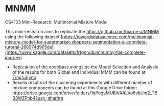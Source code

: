 # MNMM
CS4103 Mini-Research: Multinomial Mixture Model

This mini-research aims to replicate the  https://github.com/biarne-a/MNMM using the following dataset
[https://towardsdatascience.com/multinomial-mixture-model-for-supermarket-shoppers-segmentation-a-complete-tutorial-268974d905da](https://www.kaggle.com/datasets/frtgnn/dunnhumby-the-complete-journey)

- Replication of the codebase alongside the Model Selection and Analysis of the results for both Global and Individual MMM can be found at [Tinga.ipynb](https://github.com/j-Tinga/MNMM-main/blob/main/Tinga.ipynb)
- Results results of the clustering experiments with different number of mixture components can be found at this Google Drive folder:  https://drive.google.com/drive/folders/1qPogvMUBiVAALVo6vbUm2_TBB8WZPnb4?usp=sharing
